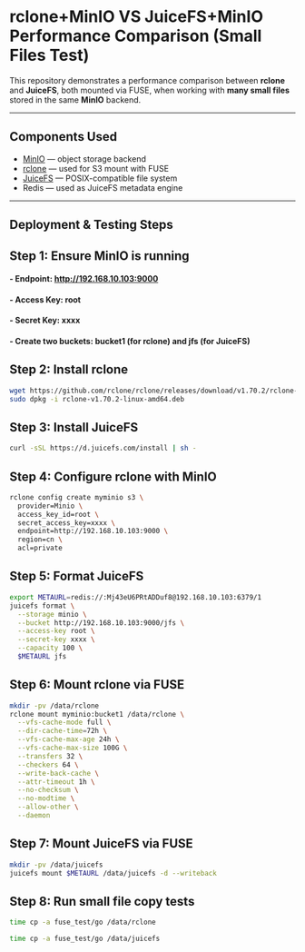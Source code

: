 # rclone+MinIO VS JuiceFS+MinIO Performance Comparison (Small Files Test)

This repository demonstrates a performance comparison between **rclone** and **JuiceFS**, both mounted via FUSE, when working with **many small files** stored in the same **MinIO** backend.

---

## Components Used

- [MinIO](https://min.io/) — object storage backend
- [rclone](https://rclone.org/) — used for S3 mount with FUSE
- [JuiceFS](https://juicefs.com/) — POSIX-compatible file system
- Redis — used as JuiceFS metadata engine

---

## Deployment & Testing Steps

## Step 1: Ensure MinIO is running
#### - Endpoint: http://192.168.10.103:9000
#### - Access Key: root
#### - Secret Key: xxxx
#### - Create two buckets: bucket1 (for rclone) and jfs (for JuiceFS)

## Step 2: Install rclone
```bash
wget https://github.com/rclone/rclone/releases/download/v1.70.2/rclone-v1.70.2-linux-amd64.deb
sudo dpkg -i rclone-v1.70.2-linux-amd64.deb
```
## Step 3: Install JuiceFS
```bash
curl -sSL https://d.juicefs.com/install | sh -
```
## Step 4: Configure rclone with MinIO
```bash
rclone config create myminio s3 \
  provider=Minio \
  access_key_id=root \
  secret_access_key=xxxx \
  endpoint=http://192.168.10.103:9000 \
  region=cn \
  acl=private
```

## Step 5: Format JuiceFS
```bash
export METAURL=redis://:Mj43eU6PRtADDuf8@192.168.10.103:6379/1
juicefs format \
  --storage minio \
  --bucket http://192.168.10.103:9000/jfs \
  --access-key root \
  --secret-key xxxx \
  --capacity 100 \
  $METAURL jfs
```

## Step 6: Mount rclone via FUSE
```bash
mkdir -pv /data/rclone
rclone mount myminio:bucket1 /data/rclone \
  --vfs-cache-mode full \
  --dir-cache-time=72h \
  --vfs-cache-max-age 24h \
  --vfs-cache-max-size 100G \
  --transfers 32 \
  --checkers 64 \
  --write-back-cache \
  --attr-timeout 1h \
  --no-checksum \
  --no-modtime \
  --allow-other \
  --daemon
```

## Step 7: Mount JuiceFS via FUSE
```bash
mkdir -pv /data/juicefs
juicefs mount $METAURL /data/juicefs -d --writeback
```

## Step 8: Run small file copy tests
```bash
time cp -a fuse_test/go /data/rclone

time cp -a fuse_test/go /data/juicefs
```

